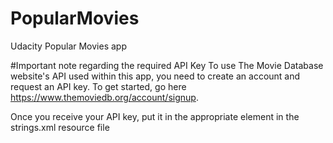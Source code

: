 # PopularMovies
Udacity Popular Movies app

#Important note regarding the required API Key
To use The Movie Database website's API used within this app, you need to create an account and request an API key.
To get started, go here https://www.themoviedb.org/account/signup.

Once you receive your API key, put it in the appropriate element in the strings.xml resource file
